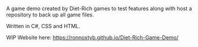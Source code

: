 A game demo created by Diet-Rich games to test features along with host a repository to back up all game files. 

Written in C#, CSS and HTML. 

WIP Website here: https://ronnoxtyb.github.io/Diet-Rich-Game-Demo/
